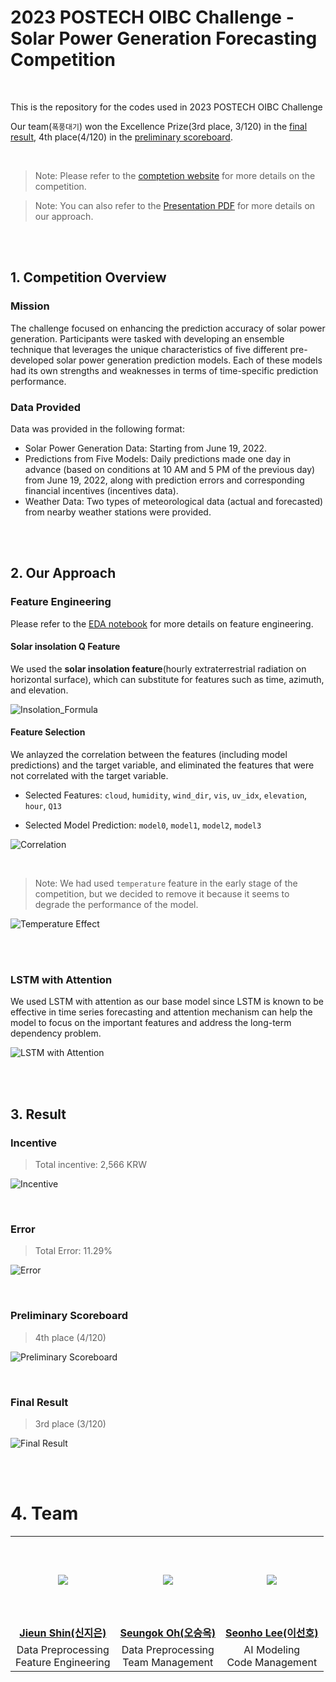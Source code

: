 # 2023 POSTECH OIBC Challenge - Solar Power Generation Forecasting Competition

<br/>

This is the repository for the codes used in 2023 POSTECH OIBC Challenge 

Our team(`폭풍대기`) won the Excellence Prize(3rd place, 3/120) in the [final result](https://o.solarkim.com/cmpt2023/notice), 4th place(4/120) in the [preliminary scoreboard](https://o.solarkim.com/cmpt2023/).

<br/>

> Note: Please refer to the [comptetion website](https://competition.postech.ac.kr) for more details on the competition.

> Note: You can also refer to the [Presentation PDF](assets/OIBC_presentation.pdf) for more details on our approach.


<br/>
<br/>

## 1. Competition Overview

### Mission

The challenge focused on enhancing the prediction accuracy of solar power generation. Participants were tasked with developing an ensemble technique that leverages the unique characteristics of five different pre-developed solar power generation prediction models. Each of these models had its own strengths and weaknesses in terms of time-specific prediction performance.


### Data Provided

Data was provided in the following format:

- Solar Power Generation Data: Starting from June 19, 2022.
- Predictions from Five Models: Daily predictions made one day in advance (based on conditions at 10 AM and 5 PM of the previous day) from June 19, 2022, along with prediction errors and corresponding financial incentives (incentives data).
- Weather Data: Two types of meteorological data (actual and forecasted) from nearby weather stations were provided.

<br/>
<br/>

## 2. Our Approach

### Feature Engineering

Please refer to the [EDA notebook](EDA.ipynb) for more details on feature engineering.

#### Solar insolation Q Feature

We used the <b>solar insolation feature</b>(hourly extraterrestrial radiation on horizontal surface), which can substitute for features such as time, azimuth, and elevation. 

![Insolation_Formula](assets/insolation_formula.png)


#### Feature Selection

We anlayzed the correlation between the features (including model predictions) and the target variable, and eliminated the features that were not correlated with the target variable.

- Selected Features: `cloud`, `humidity`, `wind_dir`, `vis`, `uv_idx`, `elevation`, `hour`, `Q13`

- Selected Model Prediction: `model0`, `model1`, `model2`, `model3`

![Correlation](assets/correlation.png)

<br/>

> Note: We had used `temperature` feature in the early stage of the competition, but we decided to remove it because it seems to degrade the performance of the model.

![Temperature Effect](assets/temperature_effect.png)

<br/>
<br/>

### LSTM with Attention

We used LSTM with attention as our base model since LSTM is known to be effective in time series forecasting and attention mechanism can help the model to focus on the important features and address the long-term dependency problem.

![LSTM with Attention](assets/LSTM_with_attention.png)


<br/>
<br/>

## 3. Result

### Incentive

> Total incentive: 2,566 KRW

![Incentive](assets/incentive.png)

<br/>

### Error

> Total Error: 11.29%

![Error](assets/error.png)

<br/>

### Preliminary Scoreboard

> 4th place (4/120)

![Preliminary Scoreboard](assets/preliminary_scoreboard.png)

<br/>

### Final Result

> 3rd place (3/120)

![Final Result](assets/final_result.png)


<br/>
<br/>


# 4. Team

<table>
    <tr height="140px">
      <td style="text-align:center">
         <a href="#">
            <img src="https://github.com/github.png"/>
         </a>
      </td>
      <td style="text-align:center">
         <a href="https://github.com/juk1329">
            <img src="https://github.com/SeungOkOH.png"/>
         </a>
      </td>
      <td style="text-align:center">
         <a href="https://github.com/glanceyes">
            <img src="https://github.com/glanceyes.png"/>
         </a>
      </td>
   </tr>
   <tr>
       <td style="text-align:center"><a href="#"><b>Jieun Shin(신지은)</b></a></td>
       <td style="text-align:center"><a href="https://github.com/SeungOkOH"><b>Seungok Oh(오승옥)</b></a></td>
       <td style="text-align:center"><a href="https://github.com/glanceyes"><b>Seonho Lee(이선호)</b></a></td>
   </tr>
   <tr>
      <td style="text-align:center">Data Preprocessing<br/>Feature Engineering</td>
      <td style="text-align:center">Data Preprocessing<br/>Team Management</td>
      <td style="text-align:center">AI Modeling<br/>Code Management</td>
   </tr>
</table>